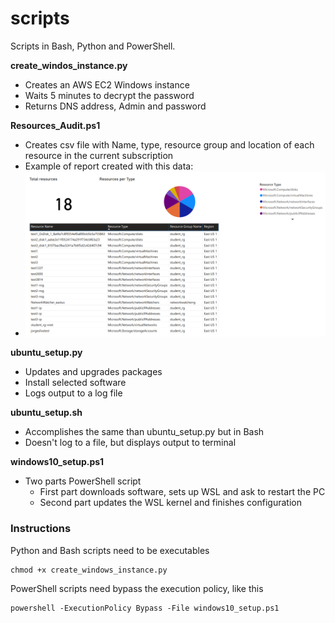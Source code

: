 # scripts
Scripts in Bash, Python and PowerShell.

**create_windos_instance.py**
* Creates an AWS EC2 Windows instance
* Waits 5 minutes to decrypt the password
* Returns DNS address, Admin and password

**Resources_Audit.ps1**
* Creates csv file with Name, type, resource group and location of each resource in the current subscription 
* Example of report created with this data:
* ![Report](https://raw.githubusercontent.com/gorj3/automation/main/readme_img/Resources_Audit_Report.PNG)


**ubuntu_setup.py**
* Updates and upgrades packages
* Install selected software
* Logs output to a log file

**ubuntu_setup.sh**
* Accomplishes the same than ubuntu_setup.py but in Bash
* Doesn't log to a file, but displays output to terminal

**windows10_setup.ps1**
- Two parts PowerShell script
  - First part downloads software, sets up WSL and ask to restart the PC
  - Second part updates the WSL kernel and finishes configuration

### Instructions
Python and Bash scripts need to be executables
```
chmod +x create_windows_instance.py
```
PowerShell scripts need bypass the execution policy, like this
```
powershell -ExecutionPolicy Bypass -File windows10_setup.ps1
```
